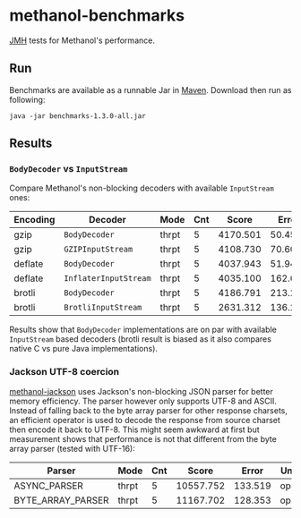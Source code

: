 # methanol-benchmarks

[JMH][jmh] tests for Methanol's performance.

## Run

Benchmarks are available as a runnable Jar in [Maven][benchmarks_maven]. Download then run as
following:

```bsh
java -jar benchmarks-1.3.0-all.jar
```

## Results

### `BodyDecoder` vs `InputStream`

Compare Methanol's non-blocking decoders with available `InputStream` ones:

| Encoding | Decoder               | Mode  | Cnt | Score    | Error   | Units |
|----------|-----------------------|-------|-----|----------|---------|-------|
| gzip     | `BodyDecoder`         | thrpt | 5   | 4170.501 | 50.458  | ops/s |
| gzip     | `GZIPInputStream`     | thrpt | 5   | 4108.730 | 70.605  | ops/s |
| deflate  | `BodyDecoder`         | thrpt | 5   | 4037.943 | 51.947  | ops/s |
| deflate  | `InflaterInputStream` | thrpt | 5   | 4035.100 | 162.641 | ops/s |
| brotli   | `BodyDecoder`         | thrpt | 5   | 4186.791 | 213.283 | ops/s |
| brotli   | `BrotliInputStream`   | thrpt | 5   | 2631.312 | 136.291 | ops/s |

Results show that `BodyDecoder` implementations are on par with available `InputStream` based
decoders (brotli result is biased as it also compares native C vs pure Java implementations).

### Jackson UTF-8 coercion

[methanol-jackson][methanol_jackson] uses Jackson's non-blocking JSON parser for better memory
efficiency. The parser however only supports UTF-8 and ASCII. Instead of falling back to the
byte array parser for other response charsets, an efficient operator is used to decode the response
from source charset then encode it back to UTF-8. This might seem awkward at first but measurement
shows that performance is not that different from the byte array parser (tested with UTF-16):

| Parser            | Mode  | Cnt | Score     | Error   | Units |
|-------------------|-------|-----|-----------|---------|-------|
| ASYNC_PARSER      | thrpt | 5   | 10557.752 | 133.519 | ops/s |
| BYTE_ARRAY_PARSER | thrpt | 5   | 11167.702 | 128.353 | ops/s |

[jmh]: https://openjdk.java.net/projects/code-tools/jmh/
[benchmarks_maven]: https://mvnrepository.com/artifact/com.github.mizosoft.methanol/benchmarks/
[methanol_jackson]: https://github.com/mizosoft/methanol/tree/master/methanol-jackson
